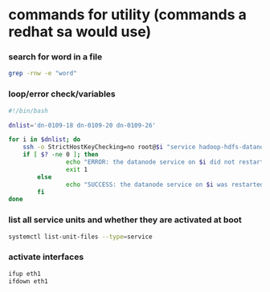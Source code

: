 # commands for utility (commands a redhat sa would use)

### search for word in a file
```bash
grep -rnw -e "word"
```

### loop/error check/variables
```bash
#!/bin/bash

dnlist='dn-0109-18 dn-0109-20 dn-0109-26'

for i in $dnlist; do
	ssh -o StrictHostKeyChecking=no root@$i "service hadoop-hdfs-datanode restart"
	if [ $? -ne 0 ]; then
                echo "ERROR: the datanode service on $i did not restart"
                exit 1
        else
                echo "SUCCESS: the datanode service on $i was restarted"
        fi
done
```

### list all service units and whether they are activated at boot
```bash
systemctl list-unit-files --type=service
```

### activate interfaces
```bash
ifup eth1
ifdown eth1
```
